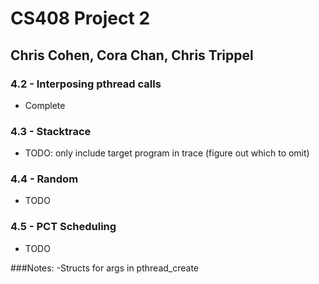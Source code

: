 # CS408 Project 2
## Chris Cohen, Cora Chan, Chris Trippel

### 4.2 - Interposing pthread calls
- Complete

### 4.3 - Stacktrace
- TODO: only include target program in trace (figure out which to omit)

### 4.4 - Random
- TODO

### 4.5 - PCT Scheduling
- TODO



###Notes:
-Structs for args in pthread_create
